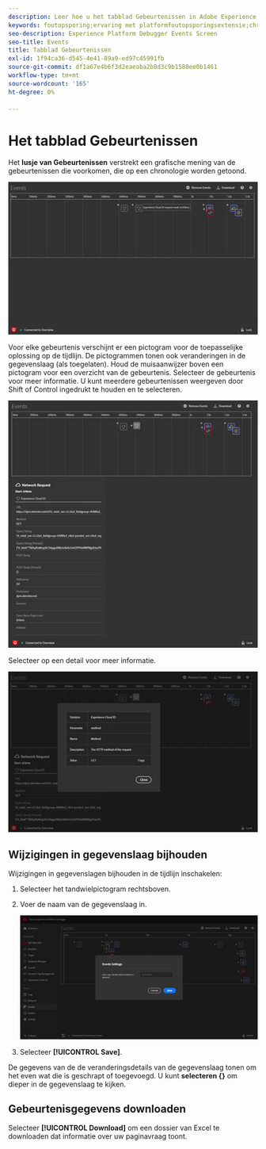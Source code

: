 ```yaml
---
description: Leer hoe u het tabblad Gebeurtenissen in Adobe Experience Platform Debugger gebruikt.
keywords: foutopsporing;ervaring met platformfoutopsporingsextensie;chroom;extensie;gebeurtenissen;dtm;target
seo-description: Experience Platform Debugger Events Screen
seo-title: Events
title: Tabblad Gebeurtenissen
exl-id: 1f94ca36-d545-4e41-89a9-ed97c45991fb
source-git-commit: df1a67e4b6f3d2eaeaba2b8d3c9b1588ee0b1461
workflow-type: tm+mt
source-wordcount: '165'
ht-degree: 0%

---
```


# Het tabblad Gebeurtenissen

Het **lusje van Gebeurtenissen** verstrekt een grafische mening van de gebeurtenissen die voorkomen, die op een chronologie worden getoond.

![](images/events.jpg)

Voor elke gebeurtenis verschijnt er een pictogram voor de toepasselijke oplossing op de tijdlijn. De pictogrammen tonen ook veranderingen in de gegevenslaag (als toegelaten). Houd de muisaanwijzer boven een pictogram voor een overzicht van de gebeurtenis. Selecteer de gebeurtenis voor meer informatie. U kunt meerdere gebeurtenissen weergeven door Shift of Control ingedrukt te houden en te selecteren.

![](images/events-details.jpg)

Selecteer op een detail voor meer informatie.

![](images/events-details-more.jpg)

## Wijzigingen in gegevenslaag bijhouden

Wijzigingen in gegevenslagen bijhouden in de tijdlijn inschakelen:

1. Selecteer het tandwielpictogram rechtsboven.
1. Voer de naam van de gegevenslaag in.

   ![](images/event-datalayer.jpg)

1. Selecteer **[!UICONTROL Save]**.

De gegevens van de de veranderingsdetails van de gegevenslaag tonen om het even wat die is geschrapt of toegevoegd. U kunt **selecteren {}** om dieper in de gegevenslaag te kijken.

## Gebeurtenisgegevens downloaden

Selecteer **[!UICONTROL Download]** om een dossier van Excel te downloaden dat informatie over uw paginavraag toont.
